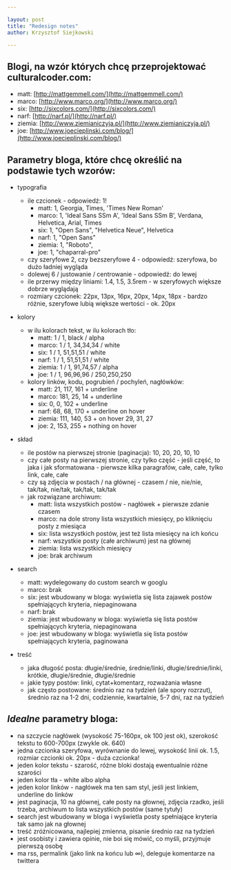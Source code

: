 ```yaml
---

layout: post
title: "Redesign notes"
author: Krzysztof Siejkowski

---
```


## Blogi, na wzór których chcę przeprojektować culturalcoder.com:  

* matt: [http://mattgemmell.com/](http://mattgemmell.com/)
* marco: [http://www.marco.org/](http://www.marco.org/)
* six: [http://sixcolors.com/](http://sixcolors.com/)
* narf: [http://narf.pl/](http://narf.pl/)
* ziemia: [http://www.ziemianiczyja.pl/](http://www.ziemianiczyja.pl/)
* joe: [http://www.joecieplinski.com/blog/](http://www.joecieplinski.com/blog/)

## Parametry bloga, które chcę określić na podstawie tych wzorów:

* typografia
	* ile czcionek - odpowiedź: 1!
		* matt: 1, Georgia, Times, 'Times New Roman'
		* marco: 1, 'Ideal Sans SSm A', 'Ideal Sans SSm B', Verdana, Helvetica, Arial, Times
		* six: 1, "Open Sans", "Helvetica Neue", Helvetica
		* narf: 1, "Open Sans"
		* ziemia: 1, "Roboto",
		* joe: 1, "chaparral-pro"
	* czy szeryfowe 2, czy bezszeryfowe 4 - odpowiedź: szeryfowa, bo dużo ładniej wygląda
	* dolewej 6 / justowanie / centrowanie - odpowiedź: do lewej
	* ile przerwy między liniami: 1.4, 1.5, 3.5rem - w szeryfowych większe dobrze wyglądają
	* rozmiary czcionek: 22px, 13px, 16px, 20px, 14px, 18px - bardzo różnie, szeryfowe lubią większe wertości - ok. 20px

* kolory
	* w ilu kolorach tekst, w ilu kolorach tło:
		* matt: 1 / 1, black / alpha
		* marco: 1 / 1, 34,34,34 / white
		* six: 1 / 1, 51,51,51 / white
		* narf: 1 / 1, 51,51,51 / white
		* ziemia: 1 / 1, 91,74,57 / alpha
		* joe: 1 / 1, 96,96,96 / 250,250,250
	* kolory linków, kodu, pogrubień / pochyleń, nagłówków:
		* matt: 21, 117, 161 + underline
		* marco: 181, 25, 14 + underline
		* six: 0, 0, 102 + underline
		* narf: 68, 68, 170 + underline on hover
		* ziemia: 111, 140, 53 + on hover 29, 31, 27
		* joe: 2, 153, 255 + nothing on hover

* skład
	* ile postów na pierwszej stronie (paginacja): 10, 20, 20, 10, 10
	* czy całe posty na pierwszej stronie, czy tylko część - jeśli część, to jaka i jak sformatowana - pierwsze kilka paragrafów, całe, całe, tylko link, całe, całe
	* czy są zdjęcia w postach / na głównej - czasem / nie, nie/nie, tak/tak, nie/tak, tak/tak, tak/tak
	* jak rozwiązane archiwum: 
		* matt: lista wszystkich postów - nagłówek + pierwsze zdanie czasem
		* marco: na dole strony lista wszystkich miesięcy, po kliknięciu posty z miesiąca
		* six: lista wszystkich postów, jest też lista miesięcy na ich końcu
		* narf: wszystkie posty (całe archiwum) jest na głównej
		* ziemia: lista wszystkich miesięcy
		* joe: brak archiwum

* search
	* matt: wydelegowany do custom search w googlu
	* marco: brak
	* six: jest wbudowany w bloga: wyświetla się lista zajawek postów spełniających kryteria, niepaginowana
	* narf: brak
	* ziemia: jest wbudowany w bloga: wyświetla się lista postów spełniających kryteria, niepaginowana
	* joe: jest wbudowany w bloga: wyświetla się lista postów spełniających kryteria, paginowana

* treść
	* jaka długość posta: długie/średnie, średnie/linki, długie/średnie/linki, krótkie, długie/średnie, długie/średnie
	* jakie typy postów: linki, cytat+komentarz, rozważania własne
	* jak często postowane: średnio raz na tydzień (ale spory rozrzut), średnio raz na 1-2 dni, codziennie, kwartalnie, 5-7 dni, raz na tydzień

## *Idealne* parametry bloga:

* na szczycie nagłówek (wysokość 75-160px, ok 100 jest ok), szerokość tekstu to 600-700px (zwykle ok. 640)
* jedna czcionka szeryfowa, wyrównanie do lewej, wysokość linii ok. 1.5, rozmiar czcionki ok. 20px - duża czcionka!
* jeden kolor tekstu - szarość, różne bloki dostają ewentualnie różne szarości
* jeden kolor tła - white albo alpha
* jeden kolor linków - nagłówek ma ten sam styl, jeśli jest linkiem, underline do linków
* jest paginacja, 10 na głównej, całe posty na głownej, zdjęcia rzadko, jeśli trzeba, archiwum to lista wszystkich postów (same tytuły)
* search jest wbudowany w bloga i wyświetla posty spełniające kryteria tak samo jak na głownej
* treść zróżnicowana, najlepiej zmienna, pisanie średnio raz na tydzień
* jest osobisty i zawiera opinie, nie boi się mówić, co myśli, przyjmuje pierwszą osobę
* ma rss, permalink (jako link na końcu lub ∞), deleguje komentarze na twittera
